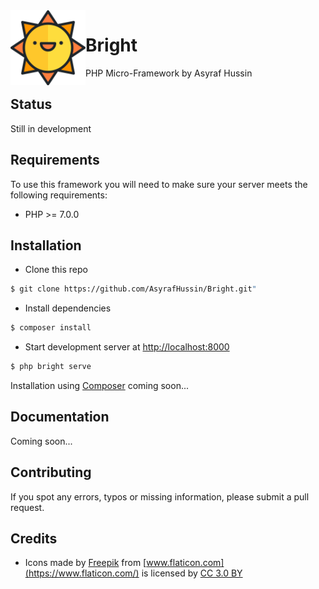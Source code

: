 <img src="logo.svg" width="120" align="left" />

# Bright
PHP Micro-Framework by Asyraf Hussin

## Status
Still in development

## Requirements
To use this framework you will need to make sure your server meets the following requirements:

* PHP >= 7.0.0

## Installation

* Clone this repo

```bash
$ git clone https://github.com/AsyrafHussin/Bright.git"
```

* Install dependencies

```bash
$ composer install
```

* Start development server at [http://localhost:8000](http://localhost:8000)

```bash
$ php bright serve
```

Installation using [Composer](https://getcomposer.org/) coming soon...

## Documentation
Coming soon...

## Contributing
If you spot any errors, typos or missing information, please submit a pull request.

## Credits
* Icons made by [Freepik](http://www.freepik.com) from [www.flaticon.com](https://www.flaticon.com/) is licensed by [CC 3.0 BY](http://creativecommons.org/licenses/by/3.0/)